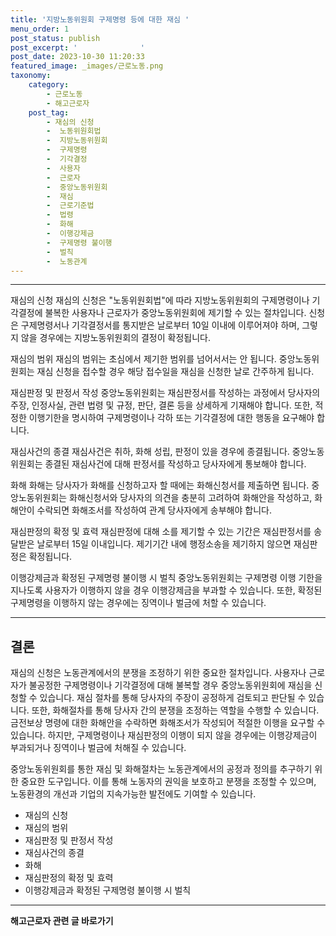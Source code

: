 ```yaml
---
title: '지방노동위원회 구제명령 등에 대한 재심 '
menu_order: 1
post_status: publish
post_excerpt: '              '
post_date: 2023-10-30 11:20:33
featured_image: _images/근로노동.png
taxonomy:
    category:
        - 근로노동
        - 해고근로자
    post_tag:
        - 재심의 신청
        -  노동위원회법
        -  지방노동위원회
        -  구제명령
        -  기각결정
        -  사용자
        -  근로자
        -  중앙노동위원회
        -  재심
        -  근로기준법
        -  법령
        -  화해
        -  이행강제금
        -  구제명령 불이행
        -  벌칙
        -  노동관계
---
```



--------------
재심의 신청
재심의 신청은 "노동위원회법"에 따라 지방노동위원회의 구제명령이나 기각결정에 불복한 사용자나 근로자가 중앙노동위원회에 제기할 수 있는 절차입니다. 신청은 구제명령서나 기각결정서를 통지받은 날로부터 10일 이내에 이루어져야 하며, 그렇지 않을 경우에는 지방노동위원회의 결정이 확정됩니다.

재심의 범위
재심의 범위는 초심에서 제기한 범위를 넘어서서는 안 됩니다. 중앙노동위원회는 재심 신청을 접수할 경우 해당 접수일을 재심을 신청한 날로 간주하게 됩니다.

재심판정 및 판정서 작성
중앙노동위원회는 재심판정서를 작성하는 과정에서 당사자의 주장, 인정사실, 관련 법령 및 규정, 판단, 결론 등을 상세하게 기재해야 합니다. 또한, 적정한 이행기한을 명시하여 구제명령이나 각하 또는 기각결정에 대한 행동을 요구해야 합니다.

재심사건의 종결
재심사건은 취하, 화해 성립, 판정이 있을 경우에 종결됩니다. 중앙노동위원회는 종결된 재심사건에 대해 판정서를 작성하고 당사자에게 통보해야 합니다.

화해
화해는 당사자가 화해를 신청하고자 할 때에는 화해신청서를 제출하면 됩니다. 중앙노동위원회는 화해신청서와 당사자의 의견을 충분히 고려하여 화해안을 작성하고, 화해안이 수락되면 화해조서를 작성하여 관계 당사자에게 송부해야 합니다.

재심판정의 확정 및 효력
재심판정에 대해 소를 제기할 수 있는 기간은 재심판정서를 송달받은 날로부터 15일 이내입니다. 제기기간 내에 행정소송을 제기하지 않으면 재심판정은 확정됩니다.

이행강제금과 확정된 구제명령 불이행 시 벌칙
중앙노동위원회는 구제명령 이행 기한을 지나도록 사용자가 이행하지 않을 경우 이행강제금을 부과할 수 있습니다. 또한, 확정된 구제명령을 이행하지 않는 경우에는 징역이나 벌금에 처할 수 있습니다.

--------------
## 결론

재심의 신청은 노동관계에서의 분쟁을 조정하기 위한 중요한 절차입니다. 사용자나 근로자가 불공정한 구제명령이나 기각결정에 대해 불복할 경우 중앙노동위원회에 재심을 신청할 수 있습니다. 재심 절차를 통해 당사자의 주장이 공정하게 검토되고 판단될 수 있습니다. 또한, 화해절차를 통해 당사자 간의 분쟁을 조정하는 역할을 수행할 수 있습니다. 금전보상 명령에 대한 화해안을 수락하면 화해조서가 작성되어 적절한 이행을 요구할 수 있습니다. 하지만, 구제명령이나 재심판정의 이행이 되지 않을 경우에는 이행강제금이 부과되거나 징역이나 벌금에 처해질 수 있습니다.

중앙노동위원회를 통한 재심 및 화해절차는 노동관계에서의 공정과 정의를 추구하기 위한 중요한 도구입니다. 이를 통해 노동자의 권익을 보호하고 분쟁을 조정할 수 있으며, 노동환경의 개선과 기업의 지속가능한 발전에도 기여할 수 있습니다.

- 재심의 신청
- 재심의 범위
- 재심판정 및 판정서 작성
- 재심사건의 종결
- 화해
- 재심판정의 확정 및 효력
- 이행강제금과 확정된 구제명령 불이행 시 벌칙


<!-- wp:separator -->
<hr class="wp-block-separator has-alpha-channel-opacity"/>
<!-- /wp:separator -->

<!-- wp:group {"backgroundColor":"base","layout":{"type":"constrained"}} -->
<div class="wp-block-group has-base-background-color has-background"><!-- wp:paragraph {"align":"center","fontSize":"medium"} -->
<p class="has-text-align-center has-large-font-size"><strong>해고근로자 관련 글 바로가기</strong></p>
<!-- /wp:paragraph -->


<!-- wp:latest-posts
{"categories":[{"id":12660,"count":19,"description":"","link":"https://uknowlaw.com/category/%ed%95%b4%ea%b3%a0%ea%b7%bc%eb%a1%9c%ec%9e%90/","name":"해고근로자","slug":"해고근로자","taxonomy":"category","parent":0,"meta":[],"_links":{"self":[{"href":"https://uknowlaw.com/wp-json/wp/v2/categories/12660"}],"collection":[{"href":"https://uknowlaw.com/wp-json/wp/v2/categories"}],"about":[{"href":"https://uknowlaw.com/wp-json/wp/v2/taxonomies/category"}],"wp:post_type":[{"href":"https://uknowlaw.com/wp-json/wp/v2/posts?categories=12660"}],"curies":[{"name":"wp","href":"https://api.w.org/{rel}","templated":true}]}}],"postsToShow":100,"excerptLength":28,"postLayout":"grid","columns":2,"featuredImageAlign":"left","featuredImageSizeSlug":"large","fontSize":"medium"} /--></div>
<!-- /wp:group -->